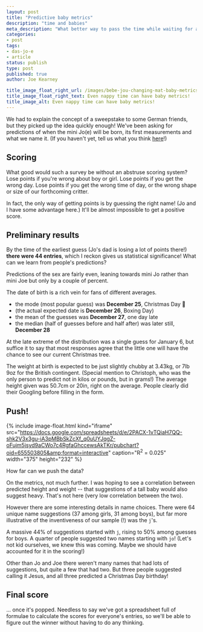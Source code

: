 ```yaml
---
layout: post
title: "Predictive baby metrics"
description: "time and babies"
meta_description: "What better way to pass the time while waiting for a baby to be born than to engage in a spot of descriptive statistics on an unnecessarily complicated survey of predictions on the baby!"
categories:
- post
tags:
- das-jo-e
- article
status: publish
type: post
published: true
author: Joe Kearney

title_image_float_right_url: /images/bebe-jou-changing-mat-baby-metrics.jpg
title_image_float_right_text: Even nappy time can have baby metrics!
title_image_alt: Even nappy time can have baby metrics!
---
```


[public-form]: https://docs.google.com/forms/d/e/1FAIpQLSdJpyhsC9bVcIsmtXNI10PhJusZY4o_bu_18q7ztSe--r4-6w/viewform

We had to explain the concept of a sweepstake to some German friends, but they picked up the idea quickly enough! We've been asking for predictions of when the mini Jo(e) will be born, its first measurements and what we name it. (If you haven't yet, tell us what you think [here][public-form]!)

## Scoring

What good would such a survey be without an abstruse scoring system? Lose points if you're wrong about boy or girl. Lose points if you get the wrong day. Lose points if you get the wrong time of day, or the wrong shape or size of our forthcoming critter.

In fact, the only way of getting points is by guessing the right name! (Jo and I have some advantage here.) It'll be almost impossible to get a positive score.

## Preliminary results

By the time of the earliest guess (Jo's dad is losing a lot of points there!) **there were 44 entries**, which I reckon gives us statistical significance! What can we learn from people's predictions?

Predictions of the sex are fairly even, leaning towards mini Jo rather than mini Joe but only by a couple of percent.

The date of birth is a rich vein for fans of different averages.

* the mode (most popular guess) was **December 25**, Christmas Day 🎄
* (the actual expected date is **December 26**, Boxing Day)
* the mean of the guesses was **December 27**, one day late
* the median (half of guesses before and half after) was later still, **December 28**

At the late extreme of the distribution was a single guess for January 6, but suffice it to say that most responses agree that the little one will have the chance to see our current Christmas tree.

The weight at birth is expected to be just slightly chubby at 3.43kg, or 7lb 9oz for the British contingent. (Special mention to Christoph, who was the only person to predict not in kilos or pounds, but in grams!) The average height given was 50.7cm or 20in, right on the average. People clearly did their Googling before filling in the form.

## Push!

{% include image-float.html kind="iframe" src="https://docs.google.com/spreadsheets/d/e/2PACX-1vTQiaH7QQ-shk2V3x3gu-iA3pMBbSkZcXf_q0uUYJqgZ-oFujm5jsyd9aCWo7c4RgfaGhccewsAkTKr/pubchart?oid=655503805&amp;format=interactive" caption="R<sup>2</sup> = 0.025" width="375" height="232" %}

How far can we push the data?

On the metrics, not much further. I was hoping to see a correlation between predicted height and weight -- that suggestions of a tall baby would also suggest heavy. That's not here (very low correlation between the two).

However there are some interesting details in name choices. There were 64 unique name suggestions (37 among girls, 31 among boys), but far more illustrative of the inventiveness of our sample (!) was the `j`'s.

A massive 44% of suggestions started with `j`, rising to 50% among guesses for boys. A quarter of people suggested two names starting with `jo`! (Let's not kid ourselves, we knew this was coming. Maybe we should have accounted for it in the scoring!)

Other than Jo and Joe there weren't many names that had lots of suggestions, but quite a few that had two. But three people suggested calling it Jesus, and all three predicted a Christmas Day birthday!

## Final score

... once it's popped. Needless to say we've got a spreadsheet full of formulae to calculate the scores for everyone's entries, so we'll be able to figure out the winner without having to do any thinking.
